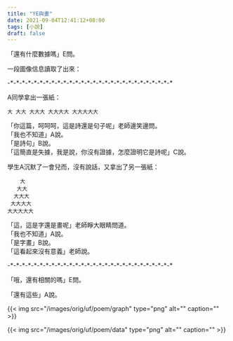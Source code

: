 ```yaml
---
title: "YE與畫"
date: 2021-09-04T12:41:12+08:00
tags: [小說]
draft: false
---
```


「還有什麼數據嗎」E問。  

一段圖像信息讀取了出來：  

-\*-\*-\*-\*-\*-\*-\*-\*-\*-\*-\*-\*-\*-\*-\*-\*-\*-\*-\*-\*-\*-\*-\*-\*-\*-\*-\*-\*

A同學拿出一張紙：

    大 大大 大大大 大大大大 大大大大大

「你這篇，呵呵呵，這是詩還是句子呢」老師邊笑邊問。  
「我也不知道」A說。  
「是詩句」B說。  
「這簡直是失據，我是說，你沒有證據，怎麼證明它是詩呢」C說。  

學生A沉默了一會兒而，沒有說話，又拿出了另一張紙：  

        大  
       大大  
      大大大  
     大大大大  
    大大大大大  

「這，這是字還是畫呢」老師睜大眼睛問道。  
「我也不知道」A說。  
「是字畫」B說。  
「這看起來沒有意義」老師說。  

-\*-\*-\*-\*-\*-\*-\*-\*-\*-\*-\*-\*-\*-\*-\*-\*-\*-\*-\*-\*-\*-\*-\*-\*-\*-\*-\*-\*


「哦，還有相關的嗎」E問。  

「還有這些」A說。  

{{< img src="/images/orig/uf/poem/graph" type="png" alt="" caption="" >}}

{{< img src="/images/orig/uf/poem/data" type="png" alt="" caption="" >}}